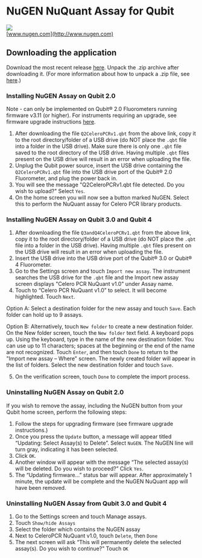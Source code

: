 # NuGEN NuQuant Assay for Qubit

![](http://nugendata.com/images/nugen_logo_noedge.png)  
[www.nugen.com](http://www.nugen.com)

## Downloading the application

Download the most recent release [here](https://github.com/nugentechnologies/NuQuant/archive/0.0.zip). Unpack the .zip archive after downloading it. (For more information about how to unpack a .zip file, see [here](https://www.wikihow.com/Unzip-a-File).)

### Installing NuGEN Assay on Qubit 2.0

Note - can only be implemented on Qubit® 2.0 Fluorometers running firmware v3.11 (or higher). For instruments requiring an upgrade, see firmware upgrade instructions [here](https://www.thermofisher.com/us/en/home/industrial/spectroscopy-elemental-isotope-analysis/molecular-spectroscopy/fluorometers/qubit/qubit-technical-resources/previous-qubit-models/qubit-firmware.html).

  1. After downloading the file `Q2CeleroPCRv1.qbt` from the above link, copy it to the root directory/folder of a USB drive (do NOT place the `.qbt` file into a folder in the USB drive). Make sure there is only one `.qbt` file saved to the root directory of the USB drive. Having multiple `.qbt` files present on the USB drive will result in an error when uploading the file.
  2.	Unplug the Qubit power source, insert the USB drive containing the `Q2CeleroPCRv1.qbt` file into the USB drive port of the Qubit® 2.0 Fluorometer, and plug the power back in.
  3.	You will see the message "Q2CeleroPCRv1.qbt file detected. Do you wish to upload?" Select `Yes`.
  4.	On the home screen you will now see a button marked NuGEN. Select this to perform the NuQuant assay for Celero PCR library products.


### Installing NuGEN Assay on Qubit 3.0 and Qubit 4

  1. After downloading the file `Q3andQ4CeleroPCRv1.qbt` from the above link, copy it to the root directory/folder of a USB drive (do NOT place the `.qbt` file into a folder in the USB drive). Having multiple `.qbt` files present on the USB drive will result in an error when uploading the file.
  2. Insert the USB drive into the USB drive port of the Qubit® 3.0 or Qubit® 4 Fluorometer. 
  3. Go to the Settings screen and touch `Import new assay`. The instrument searches the USB drive for the `.qbt` file and the Import new assay screen displays "Celero PCR NuQuant v1.0" under Assay name.
  4. Touch to “Celero PCR NuQuant v1.0” to select. It will become highlighted. Touch `Next`.
  
Option A: Select a destination folder for the new assay and touch `Save`. Each folder can hold up to 9 assays.
  
Option B: Alternatively, touch `New folder` to create a new destination folder. On the New folder screen, touch the `New folder` text field. A keyboard pops up. Using the keyboard, type in the name of the new destination folder. You can use up to 11 characters; spaces at the beginning or the end of the name are not recognized. Touch `Enter`, and then touch `Done` to return to the "Import new assay – Where" screen. The newly created folder will appear in the list of folders. Select the new destination folder and touch `Save`.
  
  5.	On the verification screen, touch `Done` to complete the import process.

### Uninstalling NuGEN Assay on Qubit 2.0

If you wish to remove the assay, including the NuGEN button from your Qubit home screen, perform the following steps:

  1.	Follow the steps for upgrading firmware (see firmware upgrade instructions.)
  2.	Once you press the `Update` button, a message will appear titled “Updating: Select Assay(s) to Delete”. Select `NuGEN`. The NuGEN line will turn gray, indicating it has been selected.
  3.	Click `OK`. 
  4.	Another window will appear with the message “The selected assay(s) will be deleted. Do you wish to proceed?”  Click `Yes`. 
  5.	The “Updating firmware…” status bar will appear. After approximately 1 minute, the update will be complete and the NuGEN NuQuant app will have been removed.

### Uninstalling NuGEN Assay from Qubit 3.0 and Qubit 4

  1.	Go to the Settings screen and touch Manage assays.
  2.	Touch `Show/hide Assays`
  3.  Select the folder which contains the NuGEN assay
  4.  Next to CeleroPCR NuQuant v1.0, touch `Delete`, then `Done`
  5.	The next screen will ask “This will permanently delete the selected assay(s). Do you wish to continue?" Touch `OK`

